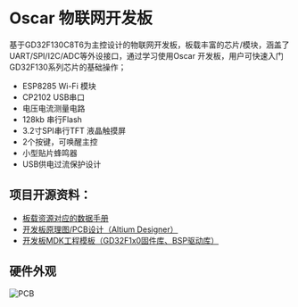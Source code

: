 # Oscar 物联网开发板
基于GD32F130C8T6为主控设计的物联网开发板，板载丰富的芯片/模块，涵盖了UART/SPI/I2C/ADC等外设接口，通过学习使用Oscar 开发板，用户可快速入门GD32F130系列芯片的基础操作；
* ESP8285 Wi-Fi 模块
* CP2102 USB串口
* 电压电流测量电路
* 128kb 串行Flash
* 3.2寸SPI串行TFT 液晶触摸屏
* 2个按键，可唤醒主控
* 小型贴片蜂鸣器
* USB供电过流保护设计

## 项目开源资料：
* [板载资源对应的数据手册](./Document/DATASHEET)
* [开发板原理图/PCB设计（Altium Designer）](./PCB)
* [开发板MDK工程模板（GD32F1x0固件库、BSP驱动库）](./Program/Project_Template)

## 硬件外观
![PCB](C:\Users\netube\Desktop\NETUBE\Oscar\Document\IMG\Board.png)
